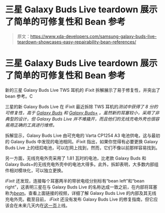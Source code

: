 # 三星 Galaxy Buds Live teardown 展示了简单的可修复性和 Bean 参考

> 原文：<https://www.xda-developers.com/samsung-galaxy-buds-live-teardown-showcases-easy-repairability-bean-references/>

# 三星 Galaxy Buds Live teardown 展示了简单的可修复性和 Bean 参考

新的三星 Galaxy Buds Live TWS 耳机的 iFixit 拆解展示了易于修复性，并突出了 bean 参考。C

三星的新 Galaxy Buds Live 在 iFixit 最近拆除 TWS 耳机的*测试中获得了 8 分的可修复性，高于 [Galaxy Buds](https://www.xda-developers.com/tag/samsung-galaxybuds/) 和 [Galaxy Buds+](https://www.xda-developers.com/samsung-galaxy-buds-plus-review/) 。虽然新的耳塞较小，采用了非典型的设计，但 Galaxy Buds Live 并不难撬开，而且他们的无线充电外壳也很容易用正确的工具进行维修。*

拆解显示，Galaxy Buds Live 由可充电的 Varta CP1254 A3 电池供电，这与最初的 Galaxy Buds 中发现的电池相同。iFixit 指出，如果你觉得有必要更换 Galaxy Buds Live 上的纽扣电池，可以在网上找到，然而，它们不像以前那样容易找到。

另一方面，无线充电外壳采用了 1.81 瓦时的电池，比老款 Galaxy Buds 和 Galaxy Buds+的无线充电外壳中的电池大得多。此外，拆卸表明，大多数内部组件相对模块化，可以独立更换。

*iFixit* 还发现，连接每个耳塞两半的带状电缆分别标有“bean left”和“bean right”，这表明三星在与 Galaxy Buds Live 的名称达成一致之前，在内部将耳塞称为[*bean*](https://www.xda-developers.com/samsung-galaxy-buds-live-bean-shaped-tws-earbuds-leak-three-colors-case/)。查看上面链接的视频，详细了解 Galaxy Buds Live 的内部及其无线充电外壳。截至目前， *iFixit* 还没有发布 Galaxy Buds Live 的修复指南，但它应该会在未来几天内在[这一页](https://www.ifixit.com/Device/Samsung_Galaxy_Buds_Live)上线。